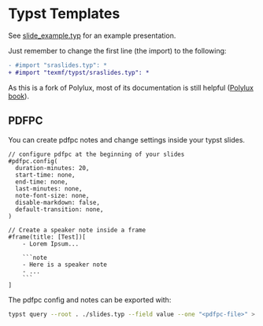 # Typst Templates

See [slide_example.typ](slide_example.typ) for an example presentation.

Just remember to change the first line (the import) to the following:

```diff
- #import "sraslides.typ": *
+ #import "texmf/typst/sraslides.typ": *
```

As this is a fork of Polylux, most of its documentation is still helpful ([Polylux book](https://polylux.dev/book/polylux.html)).

## PDFPC

You can create pdfpc notes and change settings inside your typst slides.

````typ
// configure pdfpc at the beginning of your slides
#pdfpc.config(
  duration-minutes: 20,
  start-time: none,
  end-time: none,
  last-minutes: none,
  note-font-size: none,
  disable-markdown: false,
  default-transition: none,
)

// Create a speaker note inside a frame
#frame(title: [Test])[
    - Lorem Ipsum...

    ```note
    - Here is a speaker note
    - ...
    ```
]
````

The pdfpc config and notes can be exported with:

```sh
typst query --root . ./slides.typ --field value --one "<pdfpc-file>" > ./slides.pdfpc
```
